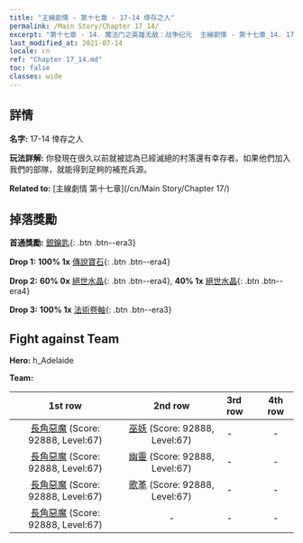 ```yaml
---
title: "主線劇情 - 第十七章 - 17-14 倖存之人"
permalink: /Main Story/Chapter 17_14/
excerpt: "第十七章 - 14. 魔法门之英雄无敌：战争纪元  主線劇情 - 第十七章_14. 17-14 倖存之人"
last_modified_at: 2021-07-14
locale: cn
ref: "Chapter 17_14.md"
toc: false
classes: wide
---
```


## 詳情

 **名字:** 17-14 倖存之人

 **玩法詳解:** 你發現在很久以前就被認為已經滅絕的村落還有幸存者。如果他們加入我們的部隊，就能得到足夠的補充兵源。

 **Related to:** [主線劇情 第十七章](/cn/Main Story/Chapter 17/)

## 掉落獎勵

 **首通獎勵:** [銀鑰匙](/cn/Items/con_693/){: .btn .btn--era3}

 **Drop 1:** **100% 1x** [傳說寶石](/cn/Items/mat_58/){: .btn .btn--era4}

 **Drop 2:** **60% 0x** [絕世水晶](/cn/Items/mat_52/){: .btn .btn--era4}, **40% 1x** [絕世水晶](/cn/Items/mat_52/){: .btn .btn--era4}

 **Drop 3:** **100% 1x** [法術卷軸](/cn/Items/con_694/){: .btn .btn--era3}


## Fight against Team
 **Hero:** h_Adelaide

 **Team:**


  | 1st row | 2nd row | 3rd row | 4th row |
  |:----:|:----:|:----|:----:|
  | [長角惡魔](/cn/units/Demon/) (Score: 92888, Level:67)  | [巫妖](/cn/units/Lich/) (Score: 92888, Level:67)  | - | - |
  | [長角惡魔](/cn/units/Demon/) (Score: 92888, Level:67)  | [幽靈](/cn/units/Wight/) (Score: 92888, Level:67)  | - | - |
  | [長角惡魔](/cn/units/Demon/) (Score: 92888, Level:67)  | [歌革](/cn/units/Gog/) (Score: 92888, Level:67)  | - | - |
  | [長角惡魔](/cn/units/Demon/) (Score: 92888, Level:67)  | - | - | - |


